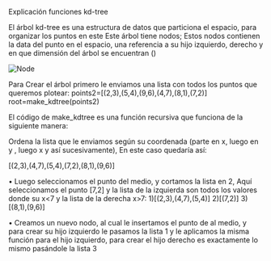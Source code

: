 
Explicación funciones kd-tree

El árbol kd-tree es una estructura de datos que particiona el espacio, para organizar los puntos en este
Este árbol tiene nodos; Estos nodos contienen la data del punto en el espacio, una referencia a su hijo izquierdo, derecho y en que dimensión del árbol se encuentran ()

![Node](https://user-images.githubusercontent.com/82010968/118082226-c8c2cb00-b38a-11eb-98d6-1faaee21f372.png)


Para Crear el árbol primero le enviamos una lista con todos los puntos que queremos plotear:
points2=[(2,3),(5,4),(9,6),(4,7),(8,1),(7,2)]
root=make_kdtree(points2)

El código de make_kdtree es una función recursiva que funciona de la siguiente manera:

Ordena la lista que le enviamos según su coordenada (parte en x, luego en y , luego x y así sucesivamente), En este caso quedaría así:

[(2,3),(4,7),(5,4),(7,2),(8,1),(9,6)]

•	Luego seleccionamos el punto del medio, y cortamos la lista en 2, Aquí seleccionamos el punto [7,2] y la lista de la izquierda son todos los valores donde su x<7 y la lista de la derecha x>7:
1)[(2,3),(4,7),(5,4)]   2)[(7,2)] 3)[(8,1),(9,6)]

•	Creamos un nuevo nodo, al cual le insertamos el punto de al medio, y para crear su hijo izquierdo le pasamos la lista 1 y le aplicamos la misma función para el hijo izquierdo, para crear el hijo derecho es exactamente lo mismo pasándole la lista 3
